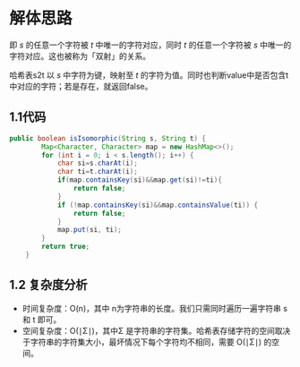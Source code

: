 # 解体思路

即 *s* 的任意一个字符被 *t* 中唯一的字符对应，同时 *t* 的任意一个字符被 *s* 中唯一的字符对应。这也被称为「双射」的关系。

哈希表s2t 以 *s* 中字符为键，映射至 *t* 的字符为值。同时也判断value中是否包含t中对应的字符；若是存在，就返回false。

## 1.1代码

```java
public boolean isIsomorphic(String s, String t) {
		Map<Character, Character> map = new HashMap<>();
		for (int i = 0; i < s.length(); i++) {
			char si=s.charAt(i);
			char ti=t.charAt(i);
			if(map.containsKey(si)&&map.get(si)!=ti){
				return false;
			}
			if (!map.containsKey(si)&&map.containsValue(ti)) {
				return false;
			}
			map.put(si, ti);
		}
		return true;
	}
```

## 1.2 复杂度分析

* 时间复杂度：O(n)，其中 n为字符串的长度。我们只需同时遍历一遍字符串 s 和 t 即可。
* 空间复杂度：O(∣Σ∣)，其中Σ 是字符串的字符集。哈希表存储字符的空间取决于字符串的字符集大小，最坏情况下每个字符均不相同，需要 O(∣Σ∣) 的空间。

